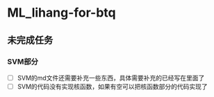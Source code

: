 # ML_lihang-for-btq

## 未完成任务
### SVM部分
- [ ] SVM的md文件还需要补充一些东西，具体需要补充的已经写在里面了
- [ ] SVM的代码没有实现核函数，如果有空可以把核函数部分的代码实现了
